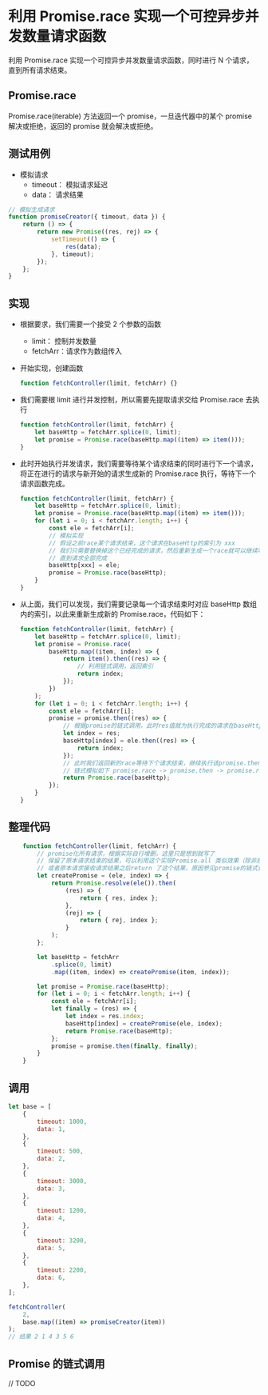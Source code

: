 # 利用 Promise.race 实现一个可控异步并发数量请求函数

利用 Promise.race 实现一个可控异步并发数量请求函数，同时进行 N 个请求，直到所有请求结束。

## Promise.race

Promise.race(iterable) 方法返回一个 promise，一旦迭代器中的某个 promise 解决或拒绝，返回的 promise 就会解决或拒绝。

## 测试用例

-   模拟请求
    -   timeout： 模拟请求延迟
    -   data： 请求结果

```javascript
// 模拟生成请求
function promiseCreator({ timeout, data }) {
    return () => {
        return new Promise((res, rej) => {
            setTimeout(() => {
                res(data);
            }, timeout);
        });
    };
}
```

## 实现

-   根据要求，我们需要一个接受 2 个参数的函数

    -   limit： 控制并发数量
    -   fetchArr：请求作为数组传入

-   开始实现，创建函数

    ```javascript
    function fetchController(limit, fetchArr) {}
    ```

-   我们需要根 limit 进行并发控制，所以需要先提取请求交给 Promise.race 去执行

    ```javascript
    function fetchController(limit, fetchArr) {
        let baseHttp = fetchArr.splice(0, limit);
        let promise = Promise.race(baseHttp.map((item) => item()));
    }
    ```

-   此时开始执行并发请求，我们需要等待某个请求结束的同时进行下一个请求，将正在进行的请求与新开始的请求生成新的 Promise.race 执行，等待下一个请求函数完成。

    ```javascript
    function fetchController(limit, fetchArr) {
        let baseHttp = fetchArr.splice(0, limit);
        let promise = Promise.race(baseHttp.map((item) => item()));
        for (let i = 0; i < fetchArr.length; i++) {
            const ele = fetchArr[i];
            // 模拟实现
            // 假设之前race某个请求结束，这个请求在baseHttp的索引为 xxx
            // 我们只需要替换掉这个已经完成的请求，然后重新生成一个race就可以继续等待随后的请求结束，重复这个步骤
            // 直到请求全部完成
            baseHttp[xxx] = ele;
            promise = Promise.race(baseHttp);
        }
    }
    ```

-   从上面，我们可以发现，我们需要记录每一个请求结束时对应 baseHttp 数组内的索引，以此来重新生成新的 Promise.race，代码如下：

    ```javascript
    function fetchController(limit, fetchArr) {
        let baseHttp = fetchArr.splice(0, limit);
        let promise = Promise.race(
            baseHttp.map((item, index) => {
                return item().then((res) => {
                    // 利用链式调用，返回索引
                    return index;
                });
            })
        );
        for (let i = 0; i < fetchArr.length; i++) {
            const ele = fetchArr[i];
            promise = promise.then((res) => {
                // 根据promise的链式调用，此时res值就为执行完成的请求在baseHttp下的索引。
                let index = res;
                baseHttp[index] = ele.then((res) => {
                    return index;
                });
                // 此时我们返回新的race等待下个请求结束，继续执行该promise.then
                // 链式模拟如下 promise.race -> promise.then -> promise.race ...
                return Promise.race(baseHttp);
            });
        }
    }
    ```

## 整理代码

```javascript
    function fetchController(limit, fetchArr) {
        // promise化所有请求，根据实际自行增删，这里只是想到就写了
        // 保留了原本请求结束的结果，可以利用这个实现Promise.all 类似效果（除非原本请求没有接受请求结果，
        // 或者原本请求接收请求结果之后return 了这个结果，原因参见promise的链式调用）
        let createPromise = (ele, index) => {
            return Promise.resolve(ele()).then(
                (res) => {
                    return { res, index };
                },
                (rej) => {
                    return { rej, index };
                }
            );
        };

        let baseHttp = fetchArr
            .splice(0, limit)
            .map((item, index) => createPromise(item, index));

        let promise = Promise.race(baseHttp);
        for (let i = 0; i < fetchArr.length; i++) {
            const ele = fetchArr[i];
            let finally = (res) => {
                let index = res.index;
                baseHttp[index] = createPromise(ele, index);
                return Promise.race(baseHttp);
            };
            promise = promise.then(finally, finally);
        }
    }
```

## 调用

```javascript
let base = [
    {
        timeout: 1000,
        data: 1,
    },
    {
        timeout: 500,
        data: 2,
    },
    {
        timeout: 3000,
        data: 3,
    },
    {
        timeout: 1200,
        data: 4,
    },
    {
        timeout: 3200,
        data: 5,
    },
    {
        timeout: 2200,
        data: 6,
    },
];

fetchController(
    2,
    base.map((item) => promiseCreator(item))
);
// 结果 2 1 4 3 5 6
```

## Promise 的链式调用

// TODO
